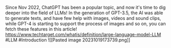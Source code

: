 Since Nov 2022, ChatGPT has been a popular topic, and now it's time to dig deeper into the field of LLMs!
In the generation of GPT-3.5, the AI was able to generate texts, and have few help with images, videos and sound clips, while GPT-4 is starting to support the process of images and so on, you can fetch these features in this article!
https://www.techtarget.com/whatis/definition/large-language-model-LLM
#LLM #Introduction
![[Pasted image 20231019173739.png]]